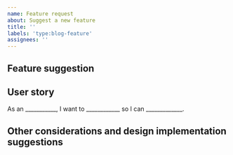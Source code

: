 ```yaml
---
name: Feature request
about: Suggest a new feature
title: ''
labels: 'type:blog-feature'
assignees: ''
---
```


## Feature suggestion

<!-- Include a description -->

## User story

As an ___________, I want to ____________ so I can _____________.

## Other considerations and design implementation suggestions
